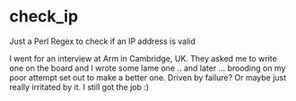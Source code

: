 # check_ip
Just a Perl Regex to check if an IP address is valid


I went for an interview at Arm in Cambridge, UK. They asked me to write one on
the board and I wrote some lame one .. and later ... brooding on my poor
attempt set out to make a better one. Driven by failure? Or maybe just really
irritated by it. I still got the job :)
